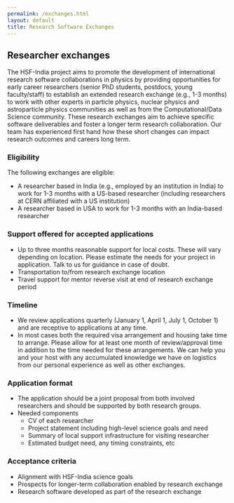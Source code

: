 ```yaml
---
permalink: /exchanges.html
layout: default
title: Research Software Exchanges
---
```


## Researcher exchanges

The HSF-India project aims to promote the
development of international research software collaborations in physics
by providing opportunities for early career researchers (senior PhD students, postdocs, young faculty/staff)
to establish an extended research exchange (e.g., 1-3 months) to work with other experts in
particle physics, nuclear physics and astroparticle physics communities
as well as from the Computational/Data Science community. These research exchanges aim
to achieve specific software deliverables and foster a longer term research collaboration. Our team
has experienced first hand how these short changes can impact research outcomes and careers long term.

### Eligibility
The following exchanges are eligible:
  * A researcher based in India (e.g., employed by an institution in India) to work for 1-3 months with a US-based researcher (including researchers at CERN affiliated with a US institution)
  * A researcher based in USA to work for 1-3 months with an India-based researcher

### Support offered for accepted applications
  * Up to three months reasonable support for local costs. These will vary depending on location. Please estimate the needs for your project in application. Talk to us for guidance in case of doubt.
  * Transportation to/from research exchange location
  * Travel support for mentor reverse visit at end of research exchange period

### Timeline
  * We review applications quarterly (January 1, April 1, July 1, October 1) and are receptive to applications at any time.
  * In most cases both the required visa arrangement and housing take time to arrange. Please allow for at least one month of review/approval time in addition to the time needed for these arrangements. We can help you and your host with any accumulated knowledge we have on logistics from our personal experience as well as other exchanges.

### Application format
  * The application should be a joint proposal from both involved researchers and should be supported by both research groups.
  * Needed components
    * CV of each researcher
    * Project statement including high-level science goals and need
    * Summary of local support infrastructure for visiting researcher
    * Estimated budget need, any timing constraints, etc

### Acceptance criteria
  * Alignment with HSF-India science goals
  * Prospects for longer-term collaboration enabled by research exchange
  * Research software developed as part of the research exchange

